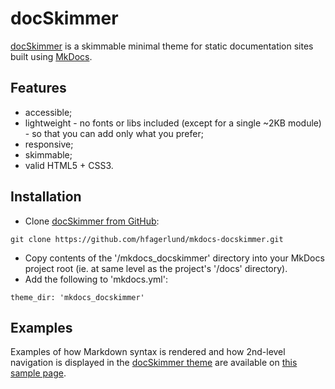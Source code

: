 # docSkimmer

[docSkimmer](https://github.com/hfagerlund/mkdocs-docskimmer/) is a skimmable minimal theme for static documentation sites built using [MkDocs](https://github.com/mkdocs/mkdocs/).

## Features
* accessible;
* lightweight - no fonts or libs included (except for a single ~2KB module) - so that you can add only what you prefer;
* responsive;
* skimmable;
* valid HTML5 + CSS3.

## Installation
* Clone [docSkimmer from GitHub](https://github.com/hfagerlund/mkdocs-docskimmer/):
```
git clone https://github.com/hfagerlund/mkdocs-docskimmer.git
```
* Copy contents of the '/mkdocs_docskimmer' directory into your MkDocs project root (ie. at same level as the project's '/docs' directory).
* Add the following to 'mkdocs.yml':

```
theme_dir: 'mkdocs_docskimmer'
```

## Examples

Examples of how Markdown syntax is rendered and how 2nd-level navigation is displayed in the [docSkimmer theme](https://github.com/hfagerlund/mkdocs-docskimmer/) are available on [this sample page](/examples/sample-page).

